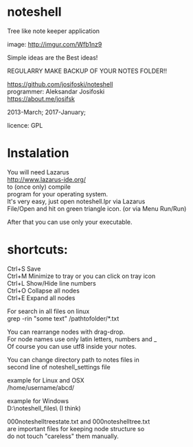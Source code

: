# noteshell  
Tree like note keeper application
  
image: http://imgur.com/Wfb1nz9  
  
Simple ideas are the Best ideas!  
  
REGULARRY MAKE BACKUP OF YOUR NOTES FOLDER!!  
  
https://github.com/josifoski/noteshell  
programmer: Aleksandar Josifoski  
https://about.me/josifsk  
  
2013-March; 2017-January;  
  
licence: GPL  
  
# Instalation  
You will need Lazarus  
http://www.lazarus-ide.org/  
to (once only) compile  
program for your operating system.  
It's very easy, just open noteshell.lpr via Lazarus  
File/Open and hit on green triangle icon. (or via Menu Run/Run)  
  
After that you can use only your executable.  
  
# shortcuts:  
Ctrl+S   Save  
Ctrl+M Minimize to tray   or you can click on tray icon  
Ctrl+L Show/Hide line numbers  
Ctrl+O Collapse all nodes  
Ctrl+E Expand all nodes  
  
For search in all files on linux  
grep -rin "some text" /pathtofolder/*.txt  
  
You can rearrange nodes with drag-drop.  
For node names use only latin letters, numbers and _  
Of course you can use utf8 inside your notes.  
  
You can change directory path to notes files in  
second line of noteshell_settings file  
  
example for Linux and OSX  
/home/username/abcd/  
  
example for Windows  
D:\noteshell_files\  (I think)  
  
000noteshelltreestate.txt and 000noteshelltree.txt  
are important files for keeping node structure so  
do not touch "careless" them manually.  
